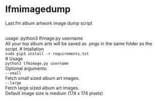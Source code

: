 # lfmimagedump
Last.fm album artwork image dump script

<br>
usage: python3 lfimage.py username
<br>
All your top album arts will be saved as .pngs in the same folder as the script.
# Intallation
<br>
<code>sudo pip3 install -r requirements.txt</code>
<br>
# Usage
<br>
<code>python3 lfmimage.py username</code>
<br>
Optional arguments: 
<br>
<code>--small</code>
<br>
Fetch small sized album art images.
<br>
<code>--large</code>
<br>
Fetch large sized album art images.
<br>
Default image size is medium (174 x 174 pixels)

